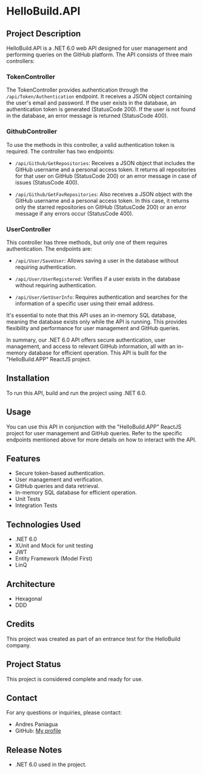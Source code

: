 # HelloBuild.API

## Project Description
HelloBuild.API is a .NET 6.0 web API designed for user management and performing queries on the GitHub platform. The API consists of three main controllers:

### TokenController
The TokenController provides authentication through the `/api/Token/Authentication` endpoint. It receives a JSON object containing the user's email and password. If the user exists in the database, an authentication token is generated (StatusCode 200). If the user is not found in the database, an error message is returned (StatusCode 400).

### GithubController
To use the methods in this controller, a valid authentication token is required. The controller has two endpoints:

- `/api/Github/GetRepositories`: Receives a JSON object that includes the GitHub username and a personal access token. It returns all repositories for that user on GitHub (StatusCode 200) or an error message in case of issues (StatusCode 400).

- `/api/Github/GetFavRepositories`: Also receives a JSON object with the GitHub username and a personal access token. In this case, it returns only the starred repositories on GitHub (StatusCode 200) or an error message if any errors occur (StatusCode 400).

### UserController
This controller has three methods, but only one of them requires authentication. The endpoints are:

- `/api/User/SaveUser`: Allows saving a user in the database without requiring authentication.

- `/api/User/UserRegistered`: Verifies if a user exists in the database without requiring authentication.

- `/api/User/GetUserInfo`: Requires authentication and searches for the information of a specific user using their email address.

It's essential to note that this API uses an in-memory SQL database, meaning the database exists only while the API is running. This provides flexibility and performance for user management and GitHub queries.

In summary, our .NET 6.0 API offers secure authentication, user management, and access to relevant GitHub information, all with an in-memory database for efficient operation. This API is built for the "HelloBuild.APP" ReactJS project.

## Installation
To run this API, build and run the project using .NET 6.0.

## Usage
You can use this API in conjunction with the "HelloBuild.APP" ReactJS project for user management and GitHub queries. Refer to the specific endpoints mentioned above for more details on how to interact with the API.

## Features
- Secure token-based authentication.
- User management and verification.
- GitHub queries and data retrieval.
- In-memory SQL database for efficient operation.
- Unit Tests
- Integration Tests

## Technologies Used
- .NET 6.0
- XUnit and Mock for unit testing
- JWT
- Entity Framework (Model First)
- LinQ

## Architecture
- Hexagonal
- DDD

## Credits
This project was created as part of an entrance test for the HelloBuild company.

## Project Status
This project is considered complete and ready for use.

## Contact
For any questions or inquiries, please contact:

- Andres Paniagua
- GitHub: [My profile](https://github.com/AndresPaniagua)

## Release Notes
- .NET 6.0 used in the project.
